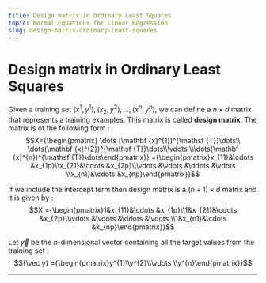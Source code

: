 ```yaml
---
title: Design matrix in Ordinary Least Squares
topic: Normal Equations for Linear Regression
slug: design-matrix-ordinary-least-squares
---
```


# Design matrix in Ordinary Least Squares

Given a training set $(x^1, y^1), (x_{2}, y^2), \ldots , (x^{n}, y^n)$, we can define a $n \times d$ matrix that represents a training examples. This matrix is called **design matrix**. The matrix is of the following form : $$X={\begin{pmatrix} \dots (\mathbf {x}^{1})^{\mathsf {T}}\dots\\ \dots(\mathbf {x}^{2})^{\mathsf {T}}\dots\\\vdots \\\dots(\mathbf {x}^{n})^{\mathsf {T}}\dots\end{pmatrix}}
={\begin{pmatrix}x_{11}&\cdots &x_{1p}\\x_{21}&\cdots &x_{2p}\\\vdots &\vdots &\ddots &\vdots \\x_{n1}&\cdots &x_{np}\end{pmatrix}}$$

If we include the intercept term then design matrix is a $(n+1) \times d$ matrix and it is given by : $$X ={\begin{pmatrix}1&x_{11}&\cdots &x_{1p}\\1&x_{21}&\cdots &x_{2p}\\\vdots &\vdots &\ddots &\vdots \\1&x_{n1}&\cdots &x_{np}\end{pmatrix}}$$

Let ${\vec y}$ be the $n$-dimensional vector containing all the target values from the training set : 
$${\vec y} ={\begin{pmatrix}y^{1}\\y^{2}\\\vdots \\y^{n}\end{pmatrix}}$$

---
